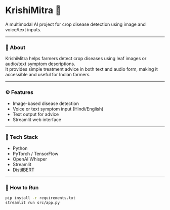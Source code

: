 # KrishiMitra 🌾

A multimodal AI project for crop disease detection using image and voice/text inputs.

---

### 🧠 About
KrishiMitra helps farmers detect crop diseases using leaf images or audio/text symptom descriptions.  
It provides simple treatment advice in both text and audio form, making it accessible and useful for Indian farmers.

---

### ⚙ Features
- Image-based disease detection  
- Voice or text symptom input (Hindi/English)  
- Text output for advice  
- Streamlit web interface  

---

### 🧰 Tech Stack
- Python  
- PyTorch / TensorFlow  
- OpenAI Whisper  
- Streamlit
- DistilBERT
---

### 🚀 How to Run
```bash
pip install -r requirements.txt
streamlit run src/app.py
